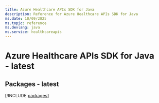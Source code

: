 ```yaml
---
title: Azure Healthcare APIs SDK for Java
description: Reference for Azure Healthcare APIs SDK for Java
ms.date: 10/09/2025
ms.topic: reference
ms.devlang: java
ms.service: healthcareapis
---
```

# Azure Healthcare APIs SDK for Java - latest
## Packages - latest
[!INCLUDE [packages](healthcare-apis-index.md)]